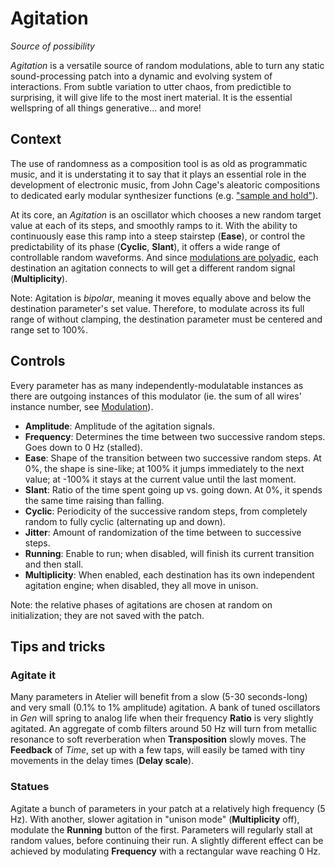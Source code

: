# Agitation

_Source of possibility_

_Agitation_ is a versatile source of random modulations, able to turn any static sound-processing
patch into a dynamic and evolving system of interactions. From subtle variation to utter chaos, from
predictible to surprising, it will give life to the most inert material. It is the essential
wellspring of all things generative... and more!

## Context

The use of randomness as a composition tool is as old as programmatic music, and it is understating
it to say that it plays an essential role in the development of electronic music, from John Cage's
aleatoric compositions to dedicated early modular synthesizer functions (e.g. ["sample and
hold"](https://en.wikipedia.org/wiki/Sample_and_hold)).

At its core, an _Agitation_ is an oscillator which chooses a new random target value at each of its
steps, and smoothly ramps to it. With the ability to continuously ease this ramp into a steep
stairstep (**Ease**), or control the predictability of its phase (**Cyclic**, **Slant**), it offers
a wide range of controllable random waveforms. And since [modulations are
polyadic](../atelier/modulation.md), each destination an agitation connects to will get a different
random signal (**Multiplicity**).

Note: Agitation is _bipolar_, meaning it moves equally above and below the destination parameter's
set value. Therefore, to modulate across its full range of without clamping, the destination
parameter must be centered and range set to 100%.

## Controls

Every parameter has as many independently-modulatable instances as there are outgoing instances of
this modulator (ie. the sum of all wires' instance number, see
[Modulation](../atelier/modulation.md)).

- **Amplitude**: Amplitude of the agitation signals.
- **Frequency**: Determines the time between two successive random steps. Goes down to 0 Hz
  (stalled).
- **Ease**: Shape of the transition between two successive random steps. At 0%, the shape is
  sine-like; at 100% it jumps immediately to the next value; at -100% it stays at the current value
  until the last moment.
- **Slant**: Ratio of the time spent going up vs. going down. At 0%, it spends the same time raising
  than falling.
- **Cyclic**: Periodicity of the successive random steps, from completely random to fully cyclic
  (alternating up and down).
- **Jitter**: Amount of randomization of the time between to successive steps.
- **Running**: Enable to run; when disabled, will finish its current transition and then stall.
- **Multiplicity**: When enabled, each destination has its own independent agitation engine; when
  disabled, they all move in unison.

Note: the relative phases of agitations are chosen at random on initialization; they are not saved
with the patch.

## Tips and tricks

### Agitate it

Many parameters in Atelier will benefit from a slow (5-30 seconds-long) and very small (0.1% to 1%
amplitude) agitation. A bank of tuned oscillators in _Gen_ will spring to analog life when their
frequency **Ratio** is very slightly agitated. An aggregate of comb filters around 50 Hz will turn
from metallic resonance to soft reverberation when **Transposition** slowly moves. The **Feedback**
of _Time_, set up with a few taps, will easily be tamed with tiny movements in the delay times
(**Delay scale**).

### Statues

Agitate a bunch of parameters in your patch at a relatively high frequency (5 Hz). With another,
slower agitation in "unison mode" (**Multiplicity** off), modulate the **Running** button of the
first. Parameters will regularly stall at random values, before continuing their run. A slightly
different effect can be achieved by modulating **Frequency** with a rectangular wave reaching 0 Hz.

